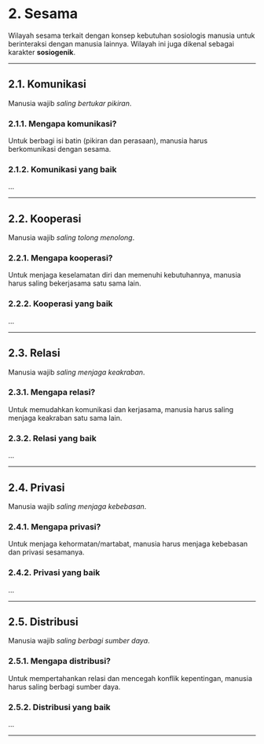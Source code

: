 # 2. Sesama

Wilayah sesama terkait dengan konsep kebutuhan sosiologis manusia untuk berinteraksi dengan manusia lainnya. Wilayah ini juga dikenal sebagai karakter **sosiogenik**.
___

## 2.1. Komunikasi

Manusia wajib *saling bertukar pikiran*.

### 2.1.1. Mengapa komunikasi?

Untuk berbagi isi batin (pikiran dan perasaan), manusia harus berkomunikasi dengan sesama.

### 2.1.2. Komunikasi yang baik

...
___

## 2.2. Kooperasi

Manusia wajib *saling tolong menolong*.

### 2.2.1. Mengapa kooperasi?

Untuk menjaga keselamatan diri dan memenuhi kebutuhannya, manusia harus saling bekerjasama satu sama lain.

### 2.2.2. Kooperasi yang baik

...
___

## 2.3. Relasi

Manusia wajib *saling menjaga keakraban*.

### 2.3.1. Mengapa relasi?

Untuk memudahkan komunikasi dan kerjasama, manusia harus saling menjaga keakraban satu sama lain.

### 2.3.2. Relasi yang baik

...
___

## 2.4. Privasi

Manusia wajib *saling menjaga kebebasan*.

### 2.4.1. Mengapa privasi?

Untuk menjaga kehormatan/martabat, manusia harus menjaga kebebasan dan privasi sesamanya.

### 2.4.2. Privasi yang baik

...
___

## 2.5. Distribusi

Manusia wajib *saling berbagi sumber daya*.

### 2.5.1. Mengapa distribusi?

Untuk mempertahankan relasi dan mencegah konflik kepentingan, manusia harus saling berbagi sumber daya.

### 2.5.2. Distribusi yang baik

...
___
